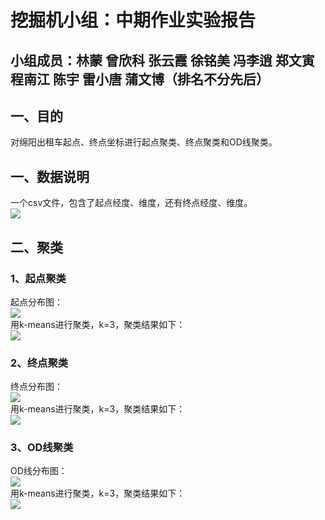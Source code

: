 # 挖掘机小组：中期作业实验报告
## 小组成员：林蒙 曾欣科 张云霞 徐铭美 冯李逍 郑文寅 程南江 陈宇 雷小唐 蒲文博（排名不分先后） 
## 一、目的
对绵阳出租车起点、终点坐标进行起点聚类、终点聚类和OD线聚类。
## 一、数据说明
一个csv文件，包含了起点经度、维度，还有终点经度、维度。  
![](http://static.runoob.com/images/runoob-logo.png)
## 二、聚类
### 1、起点聚类
起点分布图：   
![](http://static.runoob.com/images/runoob-logo.png)   
用k-means进行聚类，k=3，聚类结果如下：   
![](http://static.runoob.com/images/runoob-logo.png)
### 2、终点聚类
终点分布图：   
![](http://static.runoob.com/images/runoob-logo.png)   
用k-means进行聚类，k=3，聚类结果如下：   
![](http://static.runoob.com/images/runoob-logo.png)
### 3、OD线聚类
OD线分布图：   
![](http://static.runoob.com/images/runoob-logo.png)   
用k-means进行聚类，k=3，聚类结果如下：   
![](http://static.runoob.com/images/runoob-logo.png)


